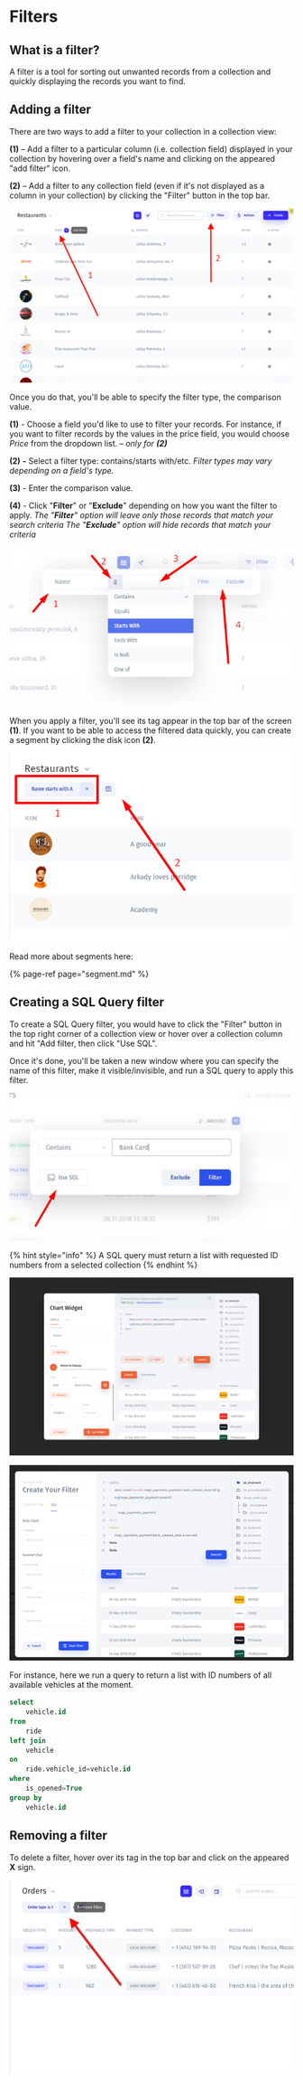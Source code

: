 # Filters

## What is a filter?

A filter is a tool for sorting out unwanted records from a collection and quickly displaying the records you want to find. 

## Adding a filter

There are two ways to add a filter to your collection in a collection view:

**\(1\)** – Add a filter to a particular column \(i.e. collection field\) displayed in your collection by hovering over a field's name and clicking on the appeared "add filter" icon. 

**\(2\)** – Add a filter to any collection field \(even if it's not displayed as a column in your collection\) by clicking the "Filter" button in the top bar. 

![](../.gitbook/assets/snimok-ekrana-2019-07-26-v-19.24.50.png)

Once you do that, you'll be able to specify the filter type, the comparison value. 

**\(1\)** _-_ Choose a field you'd like to use to filter your records. For instance, if you want to filter records by the values in the price field, you would choose _Price_ from the dropdown list. – _only for **\(2\)**_

**\(2\)** _**-**_ Select a filter type: contains/starts with/etc.                                                                        _Filter types may vary depending on a field's type._ 

**\(3\)** - Enter the comparison value. 

**\(4\)** - Click "**Filter**" or "**Exclude**" depending on how you want the filter to apply.                                                                                                             _The "**Filter**" option will leave only those records that match your search criteria                                                                                             The "**Exclude**" option will hide records that match your criteria_

![](../.gitbook/assets/image%20%28225%29.png)

When you apply a filter, you'll see its tag appear in the top bar of the screen **\(1\)**. If you want to be able to access the filtered data quickly, you can create a segment by clicking the disk icon **\(2\)**. 

![](../.gitbook/assets/image%20%28177%29.png)

Read more about segments here:

{% page-ref page="segment.md" %}

## Creating a SQL Query filter

To create a SQL Query filter, you would have to click the "Filter" button in the top right corner of a collection view or hover over a collection column and hit "Add filter, then click "Use SQL". 

Once it's done, you'll be taken a new window where you can specify the name of this filter, make it visible/invisible, and run a SQL query to apply this filter.

![](../.gitbook/assets/image%20%28114%29.png)

{% hint style="info" %}
A SQL query must return a list with requested ID numbers from a selected collection 
{% endhint %}

![](../.gitbook/assets/create-chart.png)

![](../.gitbook/assets/image%20%28269%29.png)

For instance, here we run a query to return a list with ID numbers of all available vehicles at the moment.

```sql
select 
    vehicle.id
from 
    ride
left join
    vehicle
on 
    ride.vehicle_id=vehicle.id
where 
    is_opened=True
group by 
    vehicle.id
```

## Removing a filter

To delete a filter, hover over its tag in the top bar and click on the appeared **X** sign. 

![](../.gitbook/assets/snimok-ekrana-2019-07-26-v-20.55.09.png)

